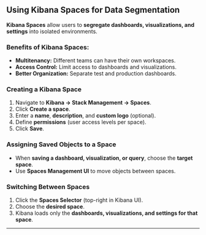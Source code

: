 
## **Using Kibana Spaces for Data Segmentation**
**Kibana Spaces** allow users to **segregate dashboards, visualizations, and settings** into isolated environments.

### **Benefits of Kibana Spaces:**
- **Multitenancy:** Different teams can have their own workspaces.
- **Access Control:** Limit access to dashboards and visualizations.
- **Better Organization:** Separate test and production dashboards.

### **Creating a Kibana Space**
1. Navigate to **Kibana → Stack Management → Spaces**.
2. Click **Create a space**.
3. Enter a **name**, **description**, and **custom logo** (optional).
4. Define **permissions** (user access levels per space).
5. Click **Save**.

### **Assigning Saved Objects to a Space**
- When **saving a dashboard, visualization, or query**, choose the **target space**.
- Use **Spaces Management UI** to move objects between spaces.

### **Switching Between Spaces**
1. Click the **Spaces Selector** (top-right in Kibana UI).
2. Choose the **desired space**.
3. Kibana loads only the **dashboards, visualizations, and settings for that space**.

---
